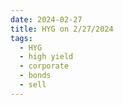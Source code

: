 ```yaml
---
date: 2024-02-27
title: HYG on 2/27/2024
tags: 
  - HYG
  - high yield
  - corporate
  - bonds
  - sell
---
```

<div class="post">
<snapshot-grid 
    :reports="['2024/02/26/CTA/HYG', '2024/02/27/CTA/HYG', '2024/02/27/MTP/HYG']"
    chart="2024/02/27/Chart/HYG"
/>
<p>

</p>
<p>

</p>
</div>